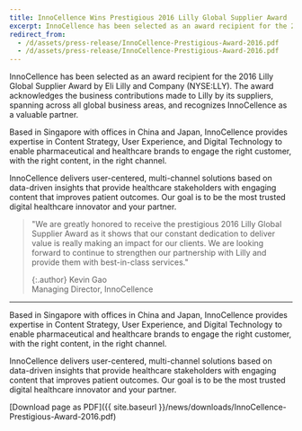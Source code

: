 ```yaml
---
title: InnoCellence Wins Prestigious 2016 Lilly Global Supplier Award
excerpt: InnoCellence has been selected as an award recipient for the 2016 Lilly Global Supplier Award by Eli Lilly and Company (NYSE:LLY). The award acknowledges the business contributions made to Lilly by its suppliers, spanning across all global business areas, and recognizes InnoCellence as a valuable partner.
redirect_from:
  - /d/assets/press-release/InnoCellence-Prestigious-Award-2016.pdf
  - /d/assets/press-release/InnoCellence-Prestigious-Award-2016.pdf
---
```


InnoCellence has been selected as an award recipient for the 2016 Lilly Global Supplier Award by Eli Lilly and Company (NYSE:LLY). The award acknowledges the business contributions made to Lilly by its suppliers, spanning across all global business areas, and recognizes InnoCellence as a valuable partner.

Based in Singapore with offices in China and Japan, InnoCellence provides expertise in Content Strategy, User Experience, and Digital Technology to enable pharmaceutical and healthcare brands to engage the right customer, with the right content, in the right channel.

InnoCellence delivers user-centered, multi-channel solutions based on data-driven insights that provide healthcare stakeholders with engaging content that improves patient outcomes. Our goal is to be the most trusted digital healthcare innovator and your partner.

> "We are greatly honored to receive the prestigious 2016 Lilly Global Supplier Award as it shows that our constant dedication to deliver value is really making an impact for our clients. We are looking forward to continue to strengthen our partnership with Lilly and provide them with best-in-class services."
>
> {:.author}
> Kevin Gao  
> Managing Director, InnoCellence

___

Based in Singapore with offices in China and Japan, InnoCellence provides expertise in Content Strategy, User Experience, and Digital Technology to enable pharmaceutical and healthcare brands to engage the right customer, with the right content, in the right channel.

InnoCellence delivers user-centered, multi-channel solutions based on data-driven insights that provide healthcare stakeholders with engaging content that improves patient outcomes. Our goal is to be the most trusted digital healthcare innovator and your partner.

[Download page as PDF]({{ site.baseurl }}/news/downloads/InnoCellence-Prestigious-Award-2016.pdf)